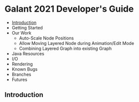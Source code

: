 # Galant 2021 Developer's Guide

- [Introduction](Galant2021.md#Introduction)
- Getting Started
- Our Work
  - Auto-Scale Node Positions
  - Allow Moving Layered Node during Animation/Edit Mode
  - Combining Layered Graph into existing Graph
- Java Resources
- I/O
- Rendering
- Known Bugs
- Branches
- Futures

## Introduction
